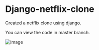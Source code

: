 # Django-netflix-clone
Created a netflix clone using django.

You can view the code in master branch.

![image](https://github.com/Gowtham1707/Django-netflix-clone/assets/93418943/614b4c40-5517-4784-a36b-876394146f79)
